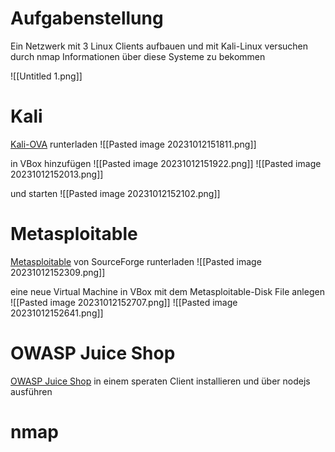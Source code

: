 # Aufgabenstellung
Ein Netzwerk mit 3 Linux Clients aufbauen und mit Kali-Linux versuchen durch nmap Informationen über diese Systeme zu bekommen

![[Untitled 1.png]]

# Kali
[Kali-OVA](https://www.kali.org/get-kali/#kali-installer-images) runterladen
![[Pasted image 20231012151811.png]]

in VBox hinzufügen
![[Pasted image 20231012151922.png]]
![[Pasted image 20231012152013.png]]

und starten
![[Pasted image 20231012152102.png]]

# Metasploitable
[Metasploitable](https://sourceforge.net/projects/metasploitable/) von SourceForge runterladen
![[Pasted image 20231012152309.png]]

eine neue Virtual Machine in VBox mit dem Metasploitable-Disk File anlegen
![[Pasted image 20231012152707.png]]
![[Pasted image 20231012152641.png]]

# OWASP Juice Shop

[OWASP Juice Shop](https://owasp.org/www-project-juice-shop/) in einem speraten Client installieren und über nodejs ausführen

# nmap
